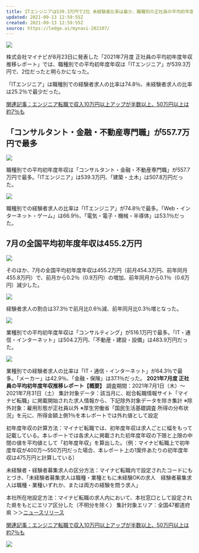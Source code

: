 ```yaml
---
title: ITエンジニアは539.3万円で2位 未経験者比率は最少、職種別の正社員の平均初年度年収
updated: 2021-09-13 12:59:55Z
created: 2021-09-13 12:59:55Z
source: https://ledge.ai/mynavi-202107/
---
```


 ![](https://s3-ap-northeast-1.amazonaws.com/ledge-assets/media/wp-content/uploads/2021/09/07124054/main12.jpg)

株式会社マイナビが8月23日に発表した「2021年7月度 正社員の平均初年度年収推移レポート」では、職種別での平均初年度年収は「ITエンジニア」が539.3万円で、2位だったと明らかになった。

「ITエンジニア」は職種別での経験者求人の比率は74.8％、未経験者求人の比率は25.2％で最少だった。

[関連記事：エンジニア転職で収入10万円以上アップが半数以上、50万円以上は約7％も](https://ledge.ai/raisetech-engineer-work-style-changsha/)

## 「コンサルタント・金融・不動産専門職」が557.7万円で最多

![](https://s3-ap-northeast-1.amazonaws.com/ledge-assets/media/wp-content/uploads/2021/09/07123850/sub4.jpg)

職種別での平均初年度年収は「コンサルタント・金融・不動産専門職」が557.7万円で最多。「ITエンジニア」は539.3万円、「建築・土木」は507.8万円だった。

![](https://s3-ap-northeast-1.amazonaws.com/ledge-assets/media/wp-content/uploads/2021/09/07123851/sub5.jpg)

職種別での経験者求人の比率は「ITエンジニア」が74.8％で最多。「Web・インターネット・ゲーム」は66.9％、「電気・電子・機械・半導体」は53.1％だった。

## 7月の全国平均初年度年収は455.2万円

![](https://s3-ap-northeast-1.amazonaws.com/ledge-assets/media/wp-content/uploads/2021/09/07123846/sub01.jpg)

そのほか、7月の全国平均初年度年収は455.2万円（前月454.3万円、前年同月455.8万円）で、前月から0.2％（0.9万円）の増加、前年同月から0.1％（0.6万円）減少した。

![](https://s3-ap-northeast-1.amazonaws.com/ledge-assets/media/wp-content/uploads/2021/09/07123847/sub11.jpg)

経験者求人の割合は37.3％で前月比0.6％減、前年同月比0.3％増となった。

![](https://s3-ap-northeast-1.amazonaws.com/ledge-assets/media/wp-content/uploads/2021/09/07123848/sub21.jpg)

業種別での平均初年度年収は「コンサルティング」が516.1万円で最多。「IT・通信・インターネット」は504.2万円、「不動産・建設・設備」は483.9万円だった。

![](https://s3-ap-northeast-1.amazonaws.com/ledge-assets/media/wp-content/uploads/2021/09/07123849/sub31.jpg)

業種別での経験者求人の比率は「IT・通信・インターネット」が64.3％で最多。「メーカー」は42.9％、「金融・保険」は37.1％だった。
**2021年7月度 正社員の平均初年度年収推移レポート【概要】**
調査期間：2021年7月1日（木）～2021年7月31日（土）
集計対象データ：該当月に、総合転職情報サイト「マイナビ転職」に掲載開始された求人情報から、下記除外対象データを除き集計
※除外対象：雇用形態が正社員以外
※厚生労働省「国民生活基礎調査 所得の分布状況」を元に、所得金額上側1％を本レポートでは外れ値として設定

初年度年収の計算方法：マイナビ転職では、初年度年収は求人ごとに幅をもって記載している。本レポートでは各求人に掲載された初年度年収の下限と上限の中間の値を平均値として「初年度年収」を算出した。（例：マイナビ転職上で初年度年収が400万～550万円だった場合、本レポート上の1案件あたりの初年度年収は475万円と計算している）

未経験者・経験者募集求人の区分方法：マイナビ転職内で設定されたコードにもとづき、「未経験者募集求人は職種・業種ともに未経験OKの求人　経験者募集求人は職種・業種いずれか、または両方の経験を問う求人」

本社所在地設定方法：マイナビ転職の求人内において、本社窓口として設定された県をもとにエリア区分した（不明分を除く）
集計対象エリア：全国47都道府県
＞＞[ニュースリリース](https://www.mynavi.jp/news/2021/08/post_31713.html)

[関連記事：エンジニア転職で収入10万円以上アップが半数以上、50万円以上は約7％も](https://ledge.ai/raisetech-engineer-work-style-changsha/)

[![](https://s3-ap-northeast-1.amazonaws.com/ledge-assets/media/wp-content/uploads/2021/05/06133951/macnica_banner_site.png)](https://bit.ly/3uk0owe)